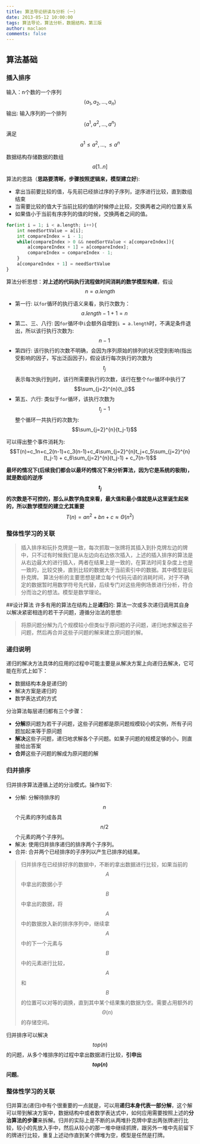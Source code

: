 ```yaml
---
title: 算法导论研读与分析（一）
date: 2013-05-12 10:00:00
tags: 算法导论，算法分析，数据结构，第三版
author: maclaon
comments: false
---
```

## 算法基础
### 插入排序
输入：n个数的一个序列
$$\langle a_1,a_2,...,a_n\rangle$$
输出: 输入序列的一个排列
$$\langle a^1,a^2,...,a^n\rangle$$
满足
$$a^1\leq a^2,...,\leq a^n$$
<!--more-->
数据结构存储数据的数组$$a[1..n]$$

算法的思路（**思路要清晰，步骤按照逻辑来，模型建立好**):
+ 拿出当前要比较的值，与先前已经排过序的子序列，逆序进行比较，直到数组结束
+ 当需要比较的值大于当前比较的值的时候停止比较，交换两者之间的位置关系
+ 如果值小于当前有序序列的值的时候，交换两者之间的值。

```python
for(int i = 1; i < a.length; i++){				
	int needSortValue = a[i];
	int compareIndex = i - 1;
	while(compareIndex > 0 && needSortValue < a[compareIndex]){
		a[compareIndex + 1] = a[compareIndex];
		compareIndex = compareIndex - 1;
	}
	a[compareIndex + 1] = needSortValue 
}
```
算法分析思想：**对上述的代码执行流程做时间消耗的数学模型构建**，假设$$n=a.length$$

+ 第一行: 以`for`循环的执行语义来看，执行次数为：$$a.length - 1 + 1 = n$$
+ 第二、三、八行: 因`for`循环中`i`会额外自增到`i = a.length`时，不满足条件退出，所以该行执行次数为: $$n-1$$
+ 第四行: 该行执行的次数不明确，会因为序列原始的排列的状况受到影响(指出受影响的因子，写出泛函因子)，假设该行每次执行的次数为$$t_j$$表示每次执行到j时，该行所需要执行的次数，该行在整个`for`循环中执行了$$\sum_{j=2}^{n}{t_j}$$
+ 第五、六行: 类似于`for`循环，该执行次数为$$t_j-1$$整个循环一共执行的次数为:$$\sum_{j=2}^{n}{t_j-1}$$

可以得出整个事件消耗为:
$$T(n)=c_1n+c_2(n-1)+c_3(n-1)+c_4\sum_{j=2}^{n}t_j+c_5\sum_{j=2}^{n}(t_j-1) + c_6\sum_{j=2}^{n}(t_j-1) + c_7(n-1)$$

**最坏的情况下(后续我们都会以最坏的情况下来分析算法，因为它是系统的极限)，就是数组的逆序$$t_j$$的次数是不可控的，那么从数学角度来看，最大值和最小值就是从这里诞生起来的，所以数学模型的建立尤其重要**
$$T(n)=an^2+bn+c\approx\Theta(n^2)$$

### 整体性学习的关联
> 插入排序和玩扑克牌是一致，每次抓取一张牌将其插入到扑克牌左边的牌中，只不过有时候我们是从左边向右边依次插入，上述的插入排序的算法是从右边最大的进行插入，两者在结果上是一致的，在算法时间复杂度上也是一致的，比较交换，直到比较的数据大于当前索引中的数据。其中模型是玩扑克牌。
> 算法分析的主要思想是建立每个代码元语的消耗时间，对于不确定的数据暂时用数学符号先代替，后续专门对这些用例场景进行分析，符合分而治之的想法。模型是数学理论。


##设计算法
许多有用的算法在结构上是**递归**的: 算法一次或多次递归调用其自身以解决紧密相连的若干子问题，遵循分治法的思想:
> 将原问题分解为几个规模较小但类似于原问题的子问题，递归地求解这些子问题，然后再合并这些子问题的解来建立原问题的解。

### 递归说明
递归的解决方法具体的应用的过程中可能主要是从解决方案上向递归去解决，它可能在形式上如下：
+ 数据结构本身是递归的
+ 解决方案是递归的
+ 数学表达式的方式

分治算法每层递归都有三个步骤：
+ **分解**原问题为若干子问题，这些子问题都是原问题规模较小的实例，所有子问题加起来等于原问题
+ **解决**这些子问题，递归地求解各个子问题。如果子问题的规模足够的小，则直接给出答案
+ **合并**这些子问题的解成为原问题的解

### 归并排序
归并排序算法遵循上述的分治模式。操作如下:
+ 分解: 分解待排序的$$n$$个元素的序列成各具$$n/2$$个元素的两个子序列。
+ 解决: 使用归并排序递归的排序两个子序列。
+ 合并: 合并两个已经排序的子序列以产生已排序的结果。

>归并排序在已经排好序的数据中，不断的拿出数据进行比较，如果当前的$$A$$中拿出的数据小于$$B$$中拿出的数据，将$$A$$中的数据放入新的排序序列中，继续拿$$A$$中的下一个元素与$$B$$中的元素进行比较，$$A$$和$$B$$的位置可以对等的调换，直到其中某个结果集的数据为空。需要占用额外的$$\Theta(n)$$的存储空间。

归并排序可以解决$$top(n)$$的问题，从多个堆排序的过程中拿出数据进行比较，**引申出$$top(n)$$问题**。

### 整体性学习的关联
归并算法(递归)中有个很重要的一点就是，可以用**递归本身代表一部分解**，这个解可以带到解决方案中，数据结构中或者数学表达式中，如何应用需要按照上述的**分治算法的步骤**来拆解。归并的实际上是不断的从两堆扑克牌中拿出两张牌进行比较，较小的先放入手中，然后从较小的那一堆中继续抓牌，跟另外一堆中先前留下的牌进行比较，重复上述动作直到某个牌堆为空，模型是任然是打牌。